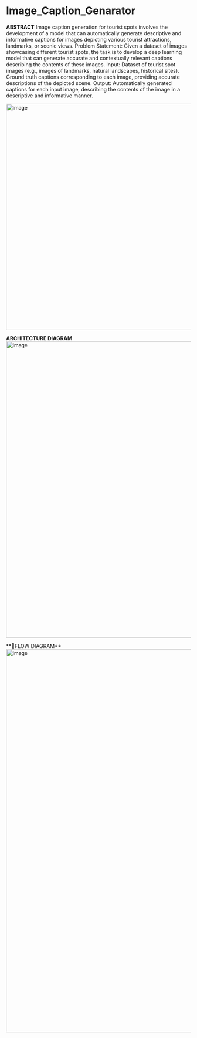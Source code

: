# Image_Caption_Genarator
**ABSTRACT**
Image caption generation for tourist spots involves the development of a model that can automatically generate descriptive and informative captions for images depicting various tourist attractions, landmarks, or scenic views. 
Problem Statement: Given a dataset of images showcasing different tourist spots, the task is to develop a deep learning model that can generate accurate and contextually relevant captions describing the contents of these images.
Input: 
Dataset of tourist spot images (e.g., images of landmarks, natural landscapes, historical sites).
Ground truth captions corresponding to each image, providing accurate descriptions of the depicted scene.
Output:
Automatically generated captions for each input image, describing the contents of the image in a descriptive and informative manner.

<img width="3874" height="617" alt="image" src="https://github.com/user-attachments/assets/6d5aa5f6-2ad9-43ac-abf8-eae899876b89" />


**ARCHITECTURE DIAGRAM**
<img width="1672" height="809" alt="image" src="https://github.com/user-attachments/assets/cbc3980d-b591-484a-ab67-5a68dca015d6" />

**FLOW DIAGRAM**
<img width="2023" height="1045" alt="image" src="https://github.com/user-attachments/assets/2303fcd5-e449-4513-af2f-cb4513264039" />


